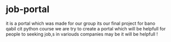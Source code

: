 # job-portal
it is a portal which was made for our group  its our final project for bano qabil cit python course we are try to create a portal which will be helpfull for people to seeking job,s in variouds companies  may be it will be helpfull !
